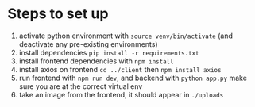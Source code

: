 # Steps to set up
1. activate python environment with `source venv/bin/activate` (and deactivate any pre-existing environments)
2. install dependencies `pip install -r requirements.txt`
3. install frontend dependencies with `npm install`
4. install axios on frontend `cd ../client` then `npm install axios`
5. run frontend with `npm run dev`, and backend with `python app.py` make sure you are at the correct virtual env
6. take an image from the frontend, it should appear in `./uploads`